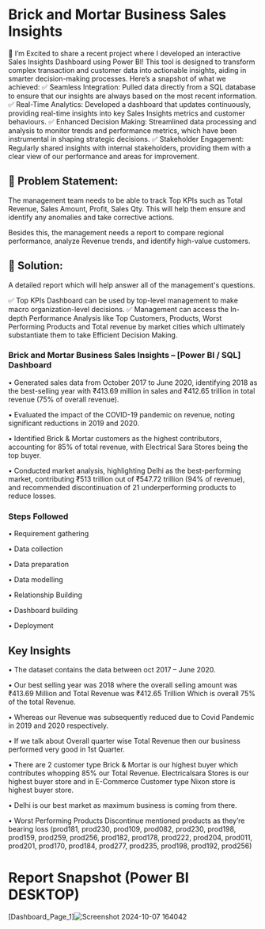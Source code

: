 

# Brick and Mortar Business Sales Insights 



🚀 I’m Excited to share a recent project where I developed an interactive Sales Insights Dashboard using Power BI! This tool is designed to transform complex transaction and customer data into actionable insights, aiding in smarter decision-making processes. Here’s a snapshot of what we achieved:
✅ Seamless Integration: Pulled data directly from a SQL database to ensure that our insights are always based on the most recent information.
✅ Real-Time Analytics: Developed a dashboard that updates continuously, providing real-time insights into key Sales Insights metrics and customer behaviours. 
✅ Enhanced Decision Making: Streamlined data processing and analysis to monitor trends and performance metrics, which have been instrumental in shaping strategic decisions.
✅ Stakeholder Engagement: Regularly shared insights with internal stakeholders, providing them with a clear view of our performance and areas for improvement.

## 📌 Problem Statement:
The management team needs to be able to track Top KPIs such as Total Revenue, Sales Amount, Profit, Sales Qty. This will help them ensure and identify any anomalies and take corrective actions. 

Besides this, the management needs a report to compare regional performance, analyze Revenue trends, and identify high-value customers.

## 📌 Solution:
A detailed report which will help answer all of the management's questions. 

✅ Top KPIs Dashboard can be used by top-level management to make macro organization-level decisions.
✅ Management can access the In-depth Performance Analysis like Top Customers, Products, Worst Performing Products and Total revenue by market cities which ultimately substantiate them to take Efficient Decision Making.



### Brick and Mortar Business Sales Insights – [Power BI / SQL] Dashboard

•	Generated sales data from October 2017 to June 2020, identifying 2018 as the best-selling year with ₹413.69 million in sales and ₹412.65 trillion in total revenue (75% of overall revenue).

•	Evaluated the impact of the COVID-19 pandemic on revenue, noting significant reductions in 2019 and 2020.

•	Identified Brick & Mortar customers as the highest contributors, accounting for 85% of total revenue, with Electrical Sara Stores being the top buyer.

•	Conducted market analysis, highlighting Delhi as the best-performing market, contributing ₹513 trillion out of ₹547.72 trillion (94% of revenue), and recommended discontinuation of 21 underperforming products to reduce losses.

### Steps Followed 
•	Requirement gathering

•	Data collection

•	Data preparation

•	Data modelling

•	Relationship Building

•	Dashboard building

•	Deployment


## Key Insights
•	The dataset contains the data between oct 2017 – June 2020.

•	Our best selling year was 2018 where the overall selling amount was ₹413.69 Million and Total Revenue was ₹412.65 Trillion Which is overall 75% of the total Revenue.

•	Whereas our Revenue  was subsequently reduced due to Covid Pandemic in 2019 and 2020 respectively.

•	If we talk about Overall quarter wise Total Revenue then our business performed very good in 1st Quarter.

•	There are 2 customer type 
Brick & Mortar is our highest buyer which contributes whopping 85% our Total Revenue. Electricalsara Stores is our highest buyer store and in E-Commerce Customer type Nixon store is highest buyer store.

•	Delhi is our best market as maximum business is coming from there.

•	Worst Performing Products
Discontinue mentioned products as they’re bearing loss (prod181, prod230, prod109, prod082, prod230, prod198, prod159, prod259, prod256, prod182,  prod178, prod222, prod204, prod011, prod201, prod170, prod184, prod277,  prod235, prod198, prod192, prod256)




 # Report Snapshot (Power BI DESKTOP)

 
[Dashboard_Page_1]![Screenshot 2024-10-07 164042](https://github.com/user-attachments/assets/21cc7252-460d-40b2-9ae1-789935d528a9)


